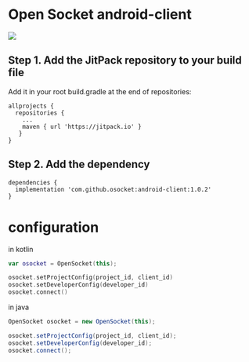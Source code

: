 # Open Socket android-client
[![](https://jitpack.io/v/osocket/android-client.svg)](https://jitpack.io/#osocket/android-client)

## Step 1. Add the JitPack repository to your build file 
Add it in your root build.gradle at the end of repositories:
```
allprojects {
  repositories {
    ...
    maven { url 'https://jitpack.io' }
   }
}
```

## Step 2. Add the dependency
```
dependencies {
  implementation 'com.github.osocket:android-client:1.0.2'
}
```

# configuration

in kotlin
```KOTLIN
var osocket = OpenSocket(this);

osocket.setProjectConfig(project_id, client_id)
osocket.setDeveloperConfig(developer_id)
osocket.connect()
```

in java
```JAVA
OpenSocket osocket = new OpenSocket(this);

osocket.setProjectConfig(project_id, client_id);
osocket.setDeveloperConfig(developer_id);
osocket.connect();
```
